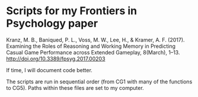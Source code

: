 # Scripts for my Frontiers in Psychology paper

Kranz, M. B., Baniqued, P. L., Voss, M. W., Lee, H., & Kramer, A. F. (2017). Examining the Roles of Reasoning and Working Memory in Predicting Casual Game Performance across Extended Gameplay, 8(March), 1–13. http://doi.org/10.3389/fpsyg.2017.00203

If time, I will document code better.

The scripts are run in sequential order (from CG1 with many of the functions to CG5). Paths within these files are set to my computer.
